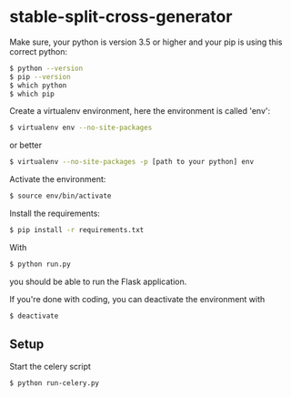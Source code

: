 # stable-split-cross-generator

Make sure, your python is version 3.5 or higher and your pip is using this correct python:

```bash
$ python --version
$ pip --version
$ which python
$ which pip
```
Create a virtualenv environment, here the environment is called 'env':

```bash
$ virtualenv env --no-site-packages
```
or better

```bash
$ virtualenv --no-site-packages -p [path to your python] env
```
Activate the environment:

```bash
$ source env/bin/activate
```

Install the requirements:

```bash
$ pip install -r requirements.txt
```

With

```bash
$ python run.py
```
you should be able to run the Flask application.

If you're done with coding, you can deactivate the environment with

```bash
$ deactivate
```

## Setup

Start the celery script

```bash
$ python run-celery.py
```